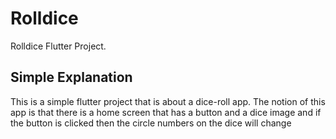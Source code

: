 # Rolldice

Rolldice Flutter Project.

## Simple Explanation 

This is a simple flutter project that is about a dice-roll app. The notion of this app is that there is a home screen that has a button and a dice image and if the button is clicked then the circle numbers on the dice will change
